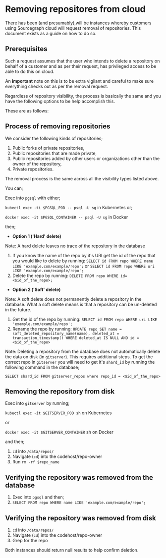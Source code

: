 # Removing repositores from cloud

There has been (and presumably),will be instances whereby customers using Sourcegraph cloud will request removal of repositories. This document exists as a guide on how to do so.

## Prerequisites

Such a request assumes that the user who intends to delete a repository on behalf of a customer and as per their request, has privileged access to be able to do this on cloud.

An **important** note on this is to be extra vigilant and careful to make sure everything checks out as per the removal request.

Regardless of repository visibility, the process is basically the same and you have the following options to be help accomplish this.

These are as follows:

## Process of removing repositories

We consider the following kinds of repositories;

1. Public forks of private repositories,
2. Public repositories that are made private,
3. Public repositories added by other users or organizations other than the owner of the repository,
4. Private repositories.

The removal process is the same across all the visibility types listed above.

You can;

Exec into `pgsql` with either;

`kubectl exec -ti $PGSQL_POD -- psql -U sg` in Kubernetes or;

`docker exec -it $PGSQL_CONTAINER -- psql -U sg` in Docker

then;

- **Option 1 ('Hard' delete)**

Note: A hard delete leaves no trace of the repository in the database

1. If you know the name of the repo by it's URI get the id of the repo that you would like to delete by running: `SELECT id FROM repo WHERE name LIKE 'example.com/example/repo';` or `SELECT id FROM repo WHERE uri LIKE 'example.com/example/repo'; `
2. Delete the repo by running: `DELETE FROM repo WHERE id=<$id_of_the_repo>;`

- **Option 2 ('Soft' delete)**

Note: A soft delete does not permanently delete a repository in the database. What a soft delete means is that a repository can be un-deleted in the future.

1. Get the id of the repo by running: `SELECT id FROM repo WHERE uri LIKE 'example.com/example/repo'; `
2. Rename the repo by running: `UPDATE repo SET name = soft_deleted_repository_name(name), deleted_at = transaction_timestamp() WHERE deleted_at IS NULL AND id = <$id_of_the_repo>`

Note: Deleting a repository from the database does not automatically delete the data on disk (in `gitserver`). This requires additional steps.
To get the correct repo in `gitserver` you will need to get it's `shard_id` by running the following command in the database;

`SELECT shard_id FROM gitserver_repos where repo_id = <$id_of_the_repo>`

## Removing the repository from disk

Exec into `gitserver` by running;

`kubectl exec -it $GITSERVER_POD sh` on Kubernetes

or

`docker exec -it $GITSERVER_CONTAINER` sh on Docker

and then;

1. `cd` into `/data/repos/`
2. Navigate (`cd`) into the codehost/repo-owner
3. Run `rm -rf $repo_name`

## Verifying the repository was removed from the database

1. Exec into `pgsql` and then;
2. `SELECT FROM repo WHERE name LIKE 'example.com/example/repo';`

## Verifying the repository was removed from disk

1. `cd` into `/data/repos/`
2. Navigate (`cd`) into the codehost/repo-owner
3. Grep for the repo

Both instances should return null results to help confirm deletion.
